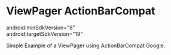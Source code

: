 ViewPager ActionBarCompat
==========================

android:minSdkVersion="8" <br >
android:targetSdkVersion="19"

Simple Example of a ViewPager using ActionBarCompat Google.





